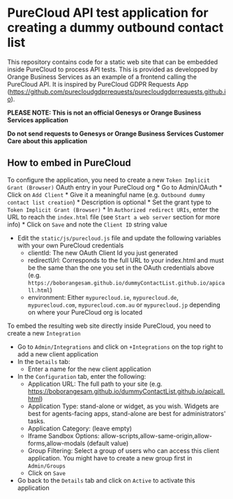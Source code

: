 # PureCloud API test application for creating a dummy outbound contact list

This repository contains code for a static web site that can be embedded inside PureCloud to process API tests.
This is provided as developped by Orange Business Services as an example of a frontend calling the PureCloud API.
It is inspired by PureCloud GDPR Requests App (https://github.com/purecloudgdprrequests/purecloudgdprrequests.github.io).

**PLEASE NOTE: This is not an official Genesys or Orange Business Services application**

**Do not send requests to Genesys or Orange Business Services Customer Care about this application**

## How to embed in PureCloud

To configure the application, you need to create a new `Token Implicit Grant (Browser)` OAuth entry in your PureCloud org
    * Go to Admin/OAuth
    * Click on `Add Client`
    * Give it a meaningful name (e.g. `Outbound dummy contact list creation`)
    * Description is optional
    * Set the grant type to `Token Implicit Grant (Browser)`
    * In `Authorized redirect URIs`, enter the URL to reach the `index.html` file (see `Start a web server` section for more info)
    * Click on `Save` and note the `Client ID` string value
* Edit the `static/js/purecloud.js` file and update the following variables with your own PureCloud credentials
    * clientId: The new OAuth Client Id you just generated
    * redirectUrl: Corresponds to the full URL to your index.html and must be the same than the one you set in the OAuth credentials above (e.g. `https://boborangesam.github.io/dummyContactList.github.io/apicall.html`)
    * environment: Either `mypurecloud.ie`, `mypurecloud.de`, `mypurecloud.com`, `mypurecloud.com.au` or `mypurecloud.jp` depending on where your PureCloud org is located

To embed the resulting web site directly inside PureCloud, you need to create a new `Integration`

* Go to `Admin/Integrations` and click on `+Integrations` on the top right to add a new client application
* In the `Details` tab:
    * Enter a name for the new client application
* In the `Configuration` tab, enter the following:
    * Application URL: The full path to your site (e.g. https://boborangesam.github.io/dummyContactList.github.io/apicall.html)
    * Application Type: stand-alone or widget, as you wish. Widgets are best for agents-facing apps, stand-alone are best for administrators' tasks.
    * Application Category: (leave empty)
    * Iframe Sandbox Options: allow-scripts,allow-same-origin,allow-forms,allow-modals (default value)
    * Group Filtering: Select a group of users who can access this client application. You might have to create a new group first in `Admin/Groups`
    * Click on `Save`
* Go back to the `Details` tab and click on `Active` to activate this application
